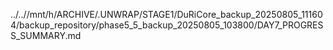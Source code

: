 ../..//mnt/h/ARCHIVE/.UNWRAP/STAGE1/DuRiCore_backup_20250805_111604/backup_repository/phase5_5_backup_20250805_103800/DAY7_PROGRESS_SUMMARY.md